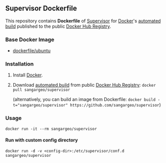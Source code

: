 ## Supervisor Dockerfile

This repository contains **Dockerfile** of [Supervisor](http://supervisord.org/) for [Docker](https://www.docker.com/)'s [automated build](https://registry.hub.docker.com/u/sangargeo/supervisor-docker/) published to the public [Docker Hub Registry](https://registry.hub.docker.com/).

### Base Docker Image

* [dockerfile/ubuntu](http://dockerfile.github.io/#/ubuntu)

### Installation

1. Install [Docker](https://www.docker.com/).

2. Download [automated build](https://registry.hub.docker.com/u/sangargeo/supervisor/) from public [Docker Hub Registry](https://registry.hub.docker.com/): `docker pull sangargeo/supervisor`

   (alternatively, you can build an image from Dockerfile: `docker build -t="sangargeo/supervisor" https://github.com/sangargeo/supervisor`)

### Usage

    docker run -it --rm sangargeo/supervisor

#### Run with custom config directory

    docker run -d -v <config-dir>:/etc/supervisor/conf.d sangargeo/supervisor
